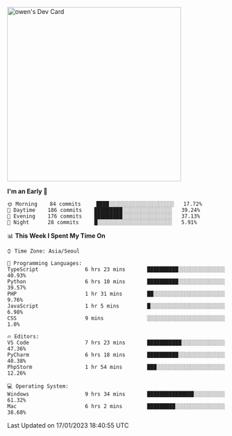 <a href="https://app.daily.dev/owen_9066"><img src="https://api.daily.dev/devcards/51e5c69f10114f2abe0ae390c27b0828.png?r=hyb" width="400" alt="owen's Dev Card"/></a>

 
 <!--START_SECTION:waka-->
**I'm an Early 🐤** 

```text
🌞 Morning    84 commits     ████░░░░░░░░░░░░░░░░░░░░░   17.72% 
🌆 Daytime    186 commits    █████████░░░░░░░░░░░░░░░░   39.24% 
🌃 Evening    176 commits    █████████░░░░░░░░░░░░░░░░   37.13% 
🌙 Night      28 commits     █░░░░░░░░░░░░░░░░░░░░░░░░   5.91%

```


📊 **This Week I Spent My Time On** 

```text
⌚︎ Time Zone: Asia/Seoul

💬 Programming Languages: 
TypeScript               6 hrs 23 mins       ██████████░░░░░░░░░░░░░░░   40.93% 
Python                   6 hrs 10 mins       ██████████░░░░░░░░░░░░░░░   39.57% 
PHP                      1 hr 31 mins        ██░░░░░░░░░░░░░░░░░░░░░░░   9.76% 
JavaScript               1 hr 5 mins         █░░░░░░░░░░░░░░░░░░░░░░░░   6.98% 
CSS                      9 mins              ░░░░░░░░░░░░░░░░░░░░░░░░░   1.0%

🔥 Editors: 
VS Code                  7 hrs 23 mins       ███████████░░░░░░░░░░░░░░   47.36% 
PyCharm                  6 hrs 18 mins       ██████████░░░░░░░░░░░░░░░   40.38% 
PhpStorm                 1 hr 54 mins        ███░░░░░░░░░░░░░░░░░░░░░░   12.26%

💻 Operating System: 
Windows                  9 hrs 34 mins       ███████████████░░░░░░░░░░   61.32% 
Mac                      6 hrs 2 mins        █████████░░░░░░░░░░░░░░░░   38.68%

```


 Last Updated on 17/01/2023 18:40:55 UTC
<!--END_SECTION:waka-->
